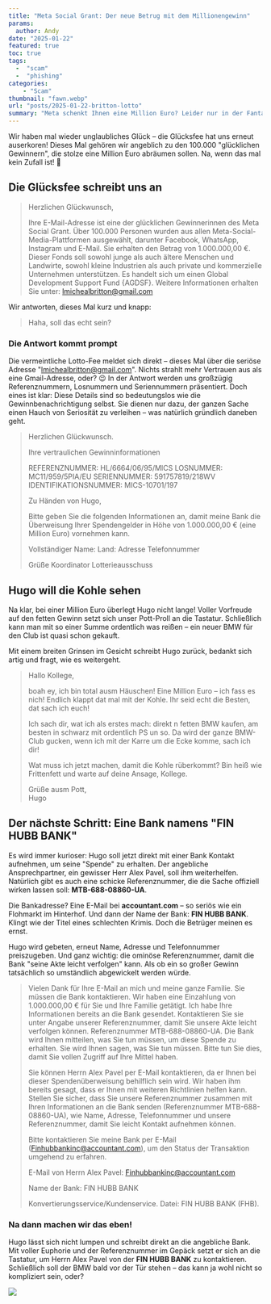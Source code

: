 ```yaml
--- 
title: "Meta Social Grant: Der neue Betrug mit dem Millionengewinn"
params:
  author: Andy
date: "2025-01-22"
featured: true
toc: true
tags: 
  -  "scam"
  -  "phishing"
categories:
    - "Scam"
thumbnail: "fawn.webp"
url: "posts/2025-01-22-britton-lotto"
summary: "Meta schenkt Ihnen eine Million Euro? Leider nur in der Fantasiewelt der Betrüger."
---
```


Wir haben mal wieder unglaubliches Glück – die Glücksfee hat uns erneut auserkoren! Dieses Mal gehören wir angeblich zu den 100.000 "glücklichen Gewinnern", die stolze eine Million Euro abräumen sollen. Na, wenn das mal kein Zufall ist! 🎉

## Die Glücksfee schreibt uns an

> Herzlichen Glückwunsch,
> 
> Ihre E-Mail-Adresse ist eine der glücklichen Gewinnerinnen des Meta Social Grant. Über 100.000 Personen wurden aus allen Meta-Social-Media-Plattformen ausgewählt, darunter Facebook, WhatsApp, Instagram und E-Mail. Sie erhalten den Betrag von 1.000.000,00 €. Dieser Fonds soll sowohl junge als auch ältere Menschen und Landwirte, sowohl kleine Industrien als auch private und kommerzielle Unternehmen unterstützen. Es handelt sich um einen Global Development Support Fund {AGDSF}. Weitere Informationen erhalten Sie unter: lmichealbritton@gmail.com


Wir antworten, dieses Mal kurz und knapp:

> Haha, soll das echt sein?

### Die Antwort kommt prompt

Die vermeintliche Lotto-Fee meldet sich direkt – dieses Mal über die seriöse Adresse "lmichealbritton@gmail.com". Nichts strahlt mehr Vertrauen aus als eine Gmail-Adresse, oder? 😉 In der Antwort werden uns großzügig Referenznummern, Losnummern und Seriennummern präsentiert. Doch eines ist klar: Diese Details sind so bedeutungslos wie die Gewinnbenachrichtigung selbst. Sie dienen nur dazu, der ganzen Sache einen Hauch von Seriosität zu verleihen – was natürlich gründlich daneben geht.

> Herzlichen Glückwunsch.
> 
> Ihre vertraulichen Gewinninformationen
> 
> REFERENZNUMMER: HL/6664/06/95/MICS
> LOSNUMMER: MC11/959/5PIA/EU
> SERIENNUMMER: 591757819/218WV
> IDENTIFIKATIONSNUMMER: MICS-10701/197
> 
> Zu Händen von 
> Hugo,
> 
> Bitte geben Sie die folgenden Informationen an, damit meine Bank die Überweisung Ihrer Spendengelder in Höhe von 1.000.000,00 € (eine Million Euro) vornehmen kann.
> 
> Vollständiger Name:
> Land:
> Adresse
> Telefonnummer
> 
> Grüße
> Koordinator
> Lotterieausschuss


## Hugo will die Kohle sehen

Na klar, bei einer Million Euro überlegt Hugo nicht lange! Voller Vorfreude auf den fetten Gewinn setzt sich unser Pott-Proll an die Tastatur. Schließlich kann man mit so einer Summe ordentlich was reißen – ein neuer BMW für den Club ist quasi schon gekauft.  

Mit einem breiten Grinsen im Gesicht schreibt Hugo zurück, bedankt sich artig und fragt, wie es weitergeht.


> Hallo Kollege,  
> 
> boah ey, ich bin total ausm Häuschen! Eine Million Euro – ich fass es nich! Endlich klappt dat mal mit der Kohle. Ihr seid echt die Besten, dat sach ich euch!  
> 
> Ich sach dir, wat ich als erstes mach: direkt n fetten BMW kaufen, am besten in schwarz mit ordentlich PS un so. Da wird der ganze BMW-Club gucken, wenn ich mit der Karre um die Ecke komme, sach ich dir!  
> 
> Wat muss ich jetzt machen, damit die Kohle rüberkommt? Bin heiß wie Frittenfett und warte auf deine Ansage, Kollege.  
> 
> Grüße ausm Pott,  
> Hugo

## Der nächste Schritt: Eine Bank namens "FIN HUBB BANK"

Es wird immer kurioser: Hugo soll jetzt direkt mit einer Bank Kontakt aufnehmen, um seine "Spende" zu erhalten. Der angebliche Ansprechpartner, ein gewisser Herr Alex Pavel, soll ihm weiterhelfen. Natürlich gibt es auch eine schicke Referenznummer, die die Sache offiziell wirken lassen soll: **MTB-688-08860-UA**.  

Die Bankadresse? Eine E-Mail bei **accountant.com** – so seriös wie ein Flohmarkt im Hinterhof. Und dann der Name der Bank: **FIN HUBB BANK**. Klingt wie der Titel eines schlechten Krimis. Doch die Betrüger meinen es ernst.  

Hugo wird gebeten, erneut Name, Adresse und Telefonnummer preiszugeben. Und ganz wichtig: die ominöse Referenznummer, damit die Bank "seine Akte leicht verfolgen" kann. Als ob ein so großer Gewinn tatsächlich so umständlich abgewickelt werden würde.  

> Vielen Dank für Ihre E-Mail an mich und meine ganze Familie. Sie müssen die Bank kontaktieren. Wir haben eine Einzahlung von 1.000.000,00 € für Sie und Ihre Familie getätigt. Ich habe Ihre Informationen bereits an die Bank gesendet. Kontaktieren Sie sie unter Angabe unserer Referenznummer, damit Sie unsere Akte leicht verfolgen können. Referenznummer MTB-688-08860-UA. Die Bank wird Ihnen mitteilen, was Sie tun müssen, um diese Spende zu erhalten. Sie wird Ihnen sagen, was Sie tun müssen. Bitte tun Sie dies, damit Sie vollen Zugriff auf Ihre Mittel haben.
> 
> Sie können Herrn Alex Pavel per E-Mail kontaktieren, da er Ihnen bei dieser Spendenüberweisung behilflich sein wird. Wir haben ihm bereits gesagt, dass er Ihnen mit weiteren Richtlinien helfen kann. Stellen Sie sicher, dass Sie unsere Referenznummer zusammen mit Ihren Informationen an die Bank senden (Referenznummer MTB-688-08860-UA), wie Name, Adresse, Telefonnummer und unsere Referenznummer, damit Sie leicht Kontakt aufnehmen können.
> 
> Bitte kontaktieren Sie meine Bank per E-Mail (Finhubbankinc@accountant.com), um den Status der Transaktion umgehend zu erfahren.
> 
> E-Mail von Herrn Alex Pavel: Finhubbankinc@accountant.com
> 
> Name der Bank: FIN HUBB BANK
> 
> Konvertierungsservice/Kundenservice. Datei: FIN HUBB BANK (FHB).


### Na dann machen wir das eben!

Hugo lässt sich nicht lumpen und schreibt direkt an die angebliche Bank. Mit voller Euphorie und der Referenznummer im Gepäck setzt er sich an die Tastatur, um Herrn Alex Pavel von der **FIN HUBB BANK** zu kontaktieren. Schließlich soll der BMW bald vor der Tür stehen – das kann ja wohl nicht so kompliziert sein, oder?  

![](/posts/2025-01-22-britton-lotto/mail_an_bank.webp)